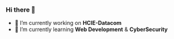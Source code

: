 ### Hi there 👋

- 🔭 I’m currently working on **HCIE-Datacom**
- 🌱 I’m currently learning **Web Development** & **CyberSecurity**
